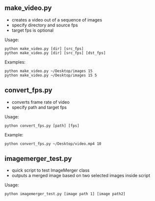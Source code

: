 ## make_video.py

- creates a video out of a sequence of images
- specify directory and source fps
- target fps is optional

Usage:

```
python make_video.py [dir] [src_fps]
python make_video.py [dir] [src_fps] [dst_fps]
```

Examples:
```
python make_video.py ~/Desktop/images 15
python make_video.py ~/Desktop/images 15 5
```

## convert_fps.py

- converts frame rate of video
- specify path and target fps

Usage:

```
python convert_fps.py [path] [fps]
```

Example:
```
python convert_fps.py ~/Desktop/video.mp4 10
```

## imagemerger_test.py

- quick script to test ImageMerger class
- outputs a merged image based on two selected images inside script

Usage:

```
python imagemerger_test.py [image path 1] [image path2]
```
